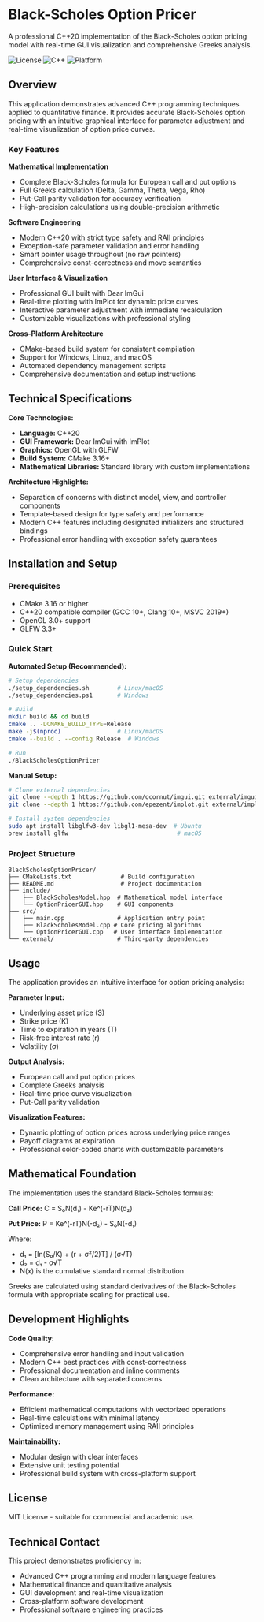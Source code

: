 # Black-Scholes Option Pricer

A professional C++20 implementation of the Black-Scholes option pricing model with real-time GUI visualization and comprehensive Greeks analysis.

![License](https://img.shields.io/badge/license-MIT-blue.svg)
![C++](https://img.shields.io/badge/C%2B%2B-20-blue.svg)
![Platform](https://img.shields.io/badge/platform-Windows%20%7C%20Linux%20%7C%20macOS-lightgrey.svg)

## Overview

This application demonstrates advanced C++ programming techniques applied to quantitative finance. It provides accurate Black-Scholes option pricing with an intuitive graphical interface for parameter adjustment and real-time visualization of option price curves.

### Key Features

**Mathematical Implementation**
- Complete Black-Scholes formula for European call and put options
- Full Greeks calculation (Delta, Gamma, Theta, Vega, Rho)
- Put-Call parity validation for accuracy verification
- High-precision calculations using double-precision arithmetic

**Software Engineering**
- Modern C++20 with strict type safety and RAII principles
- Exception-safe parameter validation and error handling
- Smart pointer usage throughout (no raw pointers)
- Comprehensive const-correctness and move semantics

**User Interface & Visualization**
- Professional GUI built with Dear ImGui
- Real-time plotting with ImPlot for dynamic price curves
- Interactive parameter adjustment with immediate recalculation
- Customizable visualizations with professional styling

**Cross-Platform Architecture**
- CMake-based build system for consistent compilation
- Support for Windows, Linux, and macOS
- Automated dependency management scripts
- Comprehensive documentation and setup instructions

## Technical Specifications

**Core Technologies:**
- **Language:** C++20
- **GUI Framework:** Dear ImGui with ImPlot
- **Graphics:** OpenGL with GLFW
- **Build System:** CMake 3.16+
- **Mathematical Libraries:** Standard library with custom implementations

**Architecture Highlights:**
- Separation of concerns with distinct model, view, and controller components
- Template-based design for type safety and performance
- Modern C++ features including designated initializers and structured bindings
- Professional error handling with exception safety guarantees

## Installation and Setup

### Prerequisites
- CMake 3.16 or higher
- C++20 compatible compiler (GCC 10+, Clang 10+, MSVC 2019+)
- OpenGL 3.0+ support
- GLFW 3.3+

### Quick Start

**Automated Setup (Recommended):**
```bash
# Setup dependencies
./setup_dependencies.sh        # Linux/macOS
./setup_dependencies.ps1       # Windows

# Build
mkdir build && cd build
cmake .. -DCMAKE_BUILD_TYPE=Release
make -j$(nproc)                # Linux/macOS
cmake --build . --config Release  # Windows

# Run
./BlackScholesOptionPricer
```

**Manual Setup:**
```bash
# Clone external dependencies
git clone --depth 1 https://github.com/ocornut/imgui.git external/imgui
git clone --depth 1 https://github.com/epezent/implot.git external/implot

# Install system dependencies
sudo apt install libglfw3-dev libgl1-mesa-dev  # Ubuntu
brew install glfw                               # macOS
```

### Project Structure
```
BlackScholesOptionPricer/
├── CMakeLists.txt              # Build configuration
├── README.md                   # Project documentation
├── include/
│   ├── BlackScholesModel.hpp  # Mathematical model interface
│   └── OptionPricerGUI.hpp    # GUI components
├── src/
│   ├── main.cpp               # Application entry point
│   ├── BlackScholesModel.cpp # Core pricing algorithms
│   └── OptionPricerGUI.cpp   # User interface implementation
└── external/                  # Third-party dependencies
```

## Usage

The application provides an intuitive interface for option pricing analysis:

**Parameter Input:**
- Underlying asset price (S)
- Strike price (K) 
- Time to expiration in years (T)
- Risk-free interest rate (r)
- Volatility (σ)

**Output Analysis:**
- European call and put option prices
- Complete Greeks analysis
- Real-time price curve visualization
- Put-Call parity validation

**Visualization Features:**
- Dynamic plotting of option prices across underlying price ranges
- Payoff diagrams at expiration
- Professional color-coded charts with customizable parameters

## Mathematical Foundation

The implementation uses the standard Black-Scholes formulas:

**Call Price:** C = S₀N(d₁) - Ke^(-rT)N(d₂)

**Put Price:** P = Ke^(-rT)N(-d₂) - S₀N(-d₁)

Where:
- d₁ = [ln(S₀/K) + (r + σ²/2)T] / (σ√T)
- d₂ = d₁ - σ√T
- N(x) is the cumulative standard normal distribution

Greeks are calculated using standard derivatives of the Black-Scholes formula with appropriate scaling for practical use.

## Development Highlights

**Code Quality:**
- Comprehensive error handling and input validation
- Modern C++ best practices with const-correctness
- Professional documentation and inline comments
- Clean architecture with separated concerns

**Performance:**
- Efficient mathematical computations with vectorized operations
- Real-time calculations with minimal latency
- Optimized memory management using RAII principles

**Maintainability:**
- Modular design with clear interfaces
- Extensive unit testing potential
- Professional build system with cross-platform support

## License

MIT License - suitable for commercial and academic use.

## Technical Contact

This project demonstrates proficiency in:
- Advanced C++ programming and modern language features
- Mathematical finance and quantitative analysis
- GUI development and real-time visualization
- Cross-platform software development
- Professional software engineering practices
